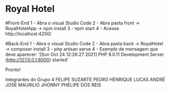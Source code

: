 # Royal Hotel

#Front-End
1 - Abra o visual Studio Code
2 - Abra pasta front -> RoyalHotelApp -> npm install
3 - npm start
4 - Acesse http://localhost:4200/

#Back-End
1 - Abra o visual Studio Code
2 - Abra pasta back -> RoyalHotel -> composer install
3 - php artisan serve
4 - Exemplo de mensagem que deve aparecer: '[Sun Oct 24 12:26:27 2021] PHP 8.0.11 Development Server (http://127.0.0.1:8000) started'

Pronto!

Integrantes do Grupo 4
FELIPE SUZARTE
PEDRO HENRIQUE
LUCAS ANDRÉ
JOSE MAURILIO
JHONNY 
PHELIPE DOS REIS

